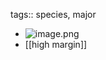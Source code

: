 tags:: species, major
- ![image.png](https://peach-geographical-bat-397.mypinata.cloud/ipfs/QmVPSRQsshUtgU2jtpi9TfbYqEK59rp61cFdaX5Xsfuach)
- [[high margin]]